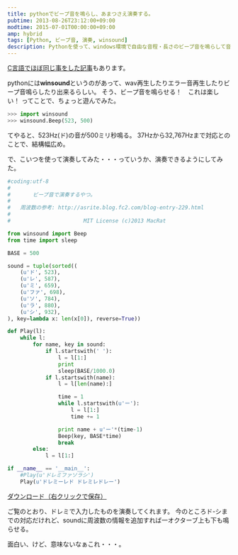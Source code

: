 ```yaml
---
title: pythonでビープ音を鳴らし、あまつさえ演奏する。
pubtime: 2013-08-26T23:12:00+09:00
modtime: 2015-07-01T00:00:00+09:00
amp: hybrid
tags: [Python, ビープ音, 演奏, winsound]
description: Pythonを使って、windows環境で自由な音程・長さのビープ音を鳴らして音楽を演奏するプログラムを作ってみました。
---
```


<PS date="2015-07-01" level={1}>

[C言語でほぼ同じ事をした記事](/blog/2013/09/c-language-beep)もあります。

</PS>

pythonには**winsound**というのがあって、wav再生したりエラー音再生したりビープ音鳴らしたり出来るらしい。
そう、ビープ音を鳴らせる！　これは楽しい！
ってことで、ちょっと遊んでみた。

``` python
>>> import winsound
>>> winsound.Beep(523, 500)
```
てやると、523Hz(ド)の音が500ミリ秒鳴る。
37Hzから32,767Hzまで対応とのことで、結構幅広め。

で、こいつを使って演奏してみた・・・っていうか、演奏できるようにしてみた。
``` python
#coding:utf-8
#
#		ビープ音で演奏するやつ。
#
#	周波数の参考: http://asrite.blog.fc2.com/blog-entry-229.html
#
#						MIT License (c)2013 MacRat

from winsound import Beep
from time import sleep

BASE = 500

sound = tuple(sorted((
    (u'ド', 523),
    (u'レ', 587),
    (u'ミ', 659),
    (u'ファ', 698),
    (u'ソ', 784),
    (u'ラ', 880),
    (u'シ', 932),
), key=lambda x: len(x[0]), reverse=True))

def Play(l):
    while l:
        for name, key in sound:
            if l.startswith(' '):
                l = l[1:]
                print
                sleep(BASE/1000.0)
            if l.startswith(name):
                l = l[len(name):]

                time = 1
                while l.startswith(u'ー'):
                    l = l[1:]
                    time += 1

                print name + u'ー'*(time-1)
                Beep(key, BASE*time)
                break
        else:
            l = l[1:]

if __name__ == '__main__':
    #Play(u'ドレミファソラシ')
    Play(u'ドレミーレド ドレミレドレー')
```
[ダウンロード（右クリックで保存）](/blog/2013/08/beep.py)

ご覧のとおり、ドレミで入力したものを演奏してくれます。
今のところド-シまでの対応だけれど、soundに周波数の情報を追加すれば一オクターブ上も下も鳴らせる。

面白い、けど、意味ないなぁこれ・・・。
